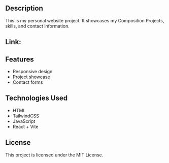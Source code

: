 ## Description

This is my personal website project. It showcases my Composition Projects, skills, and contact information.

## Link: 

## Features

- Responsive design
- Project showcase
- Contact forms

## Technologies Used

- HTML
- TailwindCSS
- JavaScript
- React + Vite

## License

This project is licensed under the MIT License.